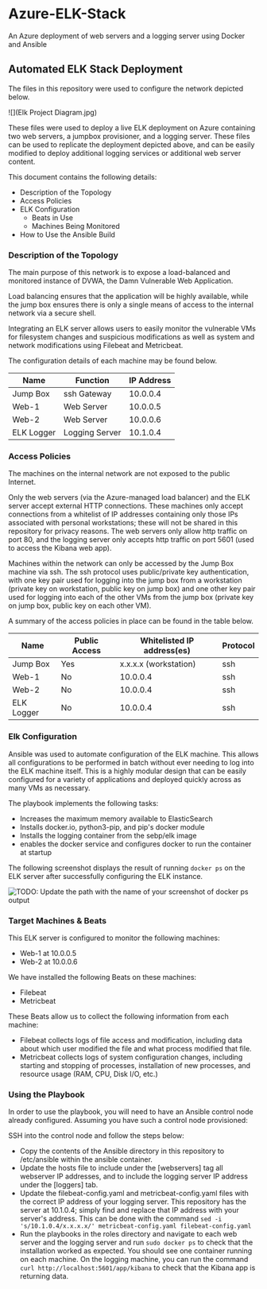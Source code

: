 # Azure-ELK-Stack
An Azure deployment of web servers and a logging server using Docker and Ansible

## Automated ELK Stack Deployment

The files in this repository were used to configure the network depicted below.

![](Elk Project Diagram.jpg)

These files were used to deploy a live ELK deployment on Azure containing two web servers, a jumpbox provisioner, and a logging server. These files can be used to replicate the deployment depicted above, and can be easily modified to deploy additional logging services or additional web server content.

This document contains the following details:
- Description of the Topology
- Access Policies
- ELK Configuration
  - Beats in Use
  - Machines Being Monitored
- How to Use the Ansible Build


### Description of the Topology

The main purpose of this network is to expose a load-balanced and monitored instance of DVWA, the Damn Vulnerable Web Application.

Load balancing ensures that the application will be highly available, while the jump box ensures there is only a single means of access to the internal network via a secure shell.

Integrating an ELK server allows users to easily monitor the vulnerable VMs for filesystem changes and suspicious modifications as well as system and network modifications using Filebeat and Metricbeat.

The configuration details of each machine may be found below.

| Name          | Function       | IP Address |
|---------------|----------------|------------|
| Jump Box      | ssh Gateway    | 10.0.0.4   |
| Web-1         | Web Server     | 10.0.0.5   |
| Web-2         | Web Server     | 10.0.0.6   |
| ELK Logger    | Logging Server | 10.1.0.4   |

### Access Policies

The machines on the internal network are not exposed to the public Internet. 

Only the web servers (via the Azure-managed load balancer) and the ELK server accept external HTTP connections. These machines only accept connections from a whitelist of IP addresses containing only those IPs associated with personal workstations; these will not be shared in this repository for privacy reasons. The web servers only allow http traffic on port 80, and the logging server only accepts http traffic on port 5601 (used to access the Kibana web app).

Machines within the network can only be accessed by the Jump Box machine via ssh. The ssh protocol uses public/private key authentication, with one key pair used for logging into the jump box from a workstation (private key on workstation, public key on jump box) and one other key pair used for logging into each of the other VMs from the jump box (private key on jump box, public key on each other VM).

A summary of the access policies in place can be found in the table below.

| Name       | Public Access | Whitelisted IP address(es) | Protocol |
|------------|---------------|----------------------------|----------|
| Jump Box   | Yes           | x.x.x.x (workstation)      | ssh      |
| Web-1      | No            | 10.0.0.4                   | ssh      |
| Web-2      | No            | 10.0.0.4                   | ssh      |
| ELK Logger | No            | 10.0.0.4                   | ssh      |

### Elk Configuration

Ansible was used to automate configuration of the ELK machine. This allows all configurations to be performed in batch without ever needing to log into the ELK machine itself. This is a highly modular design that can be easily configured for a variety of applications and deployed quickly across as many VMs as necessary.

The playbook implements the following tasks:
- Increases the maximum memory available to ElasticSearch
- Installs docker.io, python3-pip, and pip's docker module
- Installs the logging container from the sebp/elk image
- enables the docker service and configures docker to run the container at startup

The following screenshot displays the result of running `docker ps` on the ELK server after successfully configuring the ELK instance.

![TODO: Update the path with the name of your screenshot of docker ps output](Images/docker_ps_output.png)

### Target Machines & Beats
This ELK server is configured to monitor the following machines:
- Web-1 at 10.0.0.5
- Web-2 at 10.0.0.6

We have installed the following Beats on these machines:
- Filebeat
- Metricbeat

These Beats allow us to collect the following information from each machine:
- Filebeat collects logs of file access and modification, including data about which user modified the file and what process modified that file.
- Metricbeat collects logs of system configuration changes, including starting and stopping of processes, installation of new processes, and resource usage (RAM, CPU, Disk I/O, etc.)

### Using the Playbook
In order to use the playbook, you will need to have an Ansible control node already configured. Assuming you have such a control node provisioned: 

SSH into the control node and follow the steps below:
- Copy the contents of the Ansible directory in this repository to /etc/ansible within the ansible container.
- Update the hosts file to include under the [webservers] tag all webserver IP addresses, and to include the logging server IP address under the [loggers] tab.
- Update the filebeat-config.yaml and metricbeat-config.yaml files with the correct IP address of your logging server. This repository has the server at 10.1.0.4; simply find and replace that IP address with your server's address. This can be done with the command `sed -i 's/10.1.0.4/x.x.x.x/' metricbeat-config.yaml filebeat-config.yaml`
- Run the playbooks in the roles directory and navigate to each web server and the logging server and run `sudo docker ps` to check that the installation worked as expected. You should see one container running on each machine. On the logging machine, you can run the command `curl http://localhost:5601/app/kibana` to check that the Kibana app is returning data.
